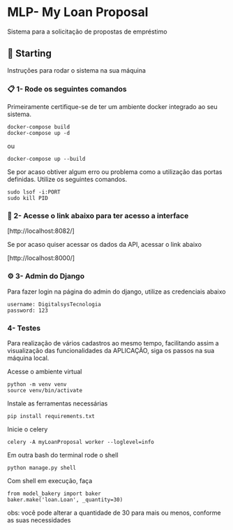 # MLP- My Loan Proposal

Sistema para a solicitação de propostas de empréstimo

## 🚀 Starting

Instruções para rodar o sistema na sua máquina


### 📋 1- Rode os seguintes comandos 


Primeiramente certifique-se de ter um ambiente docker integrado ao seu sistema.

```
docker-compose build
docker-compose up -d
```

ou

```
docker-compose up --build
```

Se por acaso obtiver algum erro ou problema como a utilização das portas definidas. Utilize os seguintes comandos.

```
sudo lsof -i:PORT
sudo kill PID 
```

### 🔧 2- Acesse o link abaixo para ter acesso a interface


[http://localhost:8082/]

Se por acaso quiser acessar os dados da API, acessar o link abaixo

[http://localhost:8000/]


### ⚙️ 3- Admin do Django

Para fazer login na página do admin do django, utilize as credenciais abaixo

```
username: DigitalsysTecnologia
password: 123
```

### 4- Testes

Para realização de vários cadastros ao mesmo tempo, facilitando assim a visualização das funcionalidades da APLICAÇÃO,
siga os passos na sua máquina local.

Acesse o ambiente virtual 

```
python -m venv venv
source venv/bin/activate
```

Instale as ferramentas necessárias

```
pip install requirements.txt
```

Inicie o celery

```
celery -A myLoanProposal worker --loglevel=info
```

Em outra bash do terminal rode o shell

```
python manage.py shell
```

Com shell em execução, faça

```
from model_bakery import baker
baker.make('loan.Loan', _quantity=30)
```

obs: você pode alterar a quantidade de 30 para mais ou menos, conforme as suas necessidades




